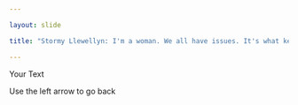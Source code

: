```yaml
---

layout: slide

title: "Stormy Llewellyn: I'm a woman. We all have issues. It's what keeps us interesting and you men interested."

---
```


Your Text

Use the left arrow to go back
